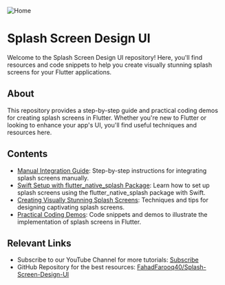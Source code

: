 ![Home](https://github.com/FahadFarooq40/Splash-Screen-Design-UI/assets/104043766/33e6cfbd-8b8d-473b-b33c-eafb211c479e)

# Splash Screen Design UI

Welcome to the Splash Screen Design UI repository! Here, you'll find resources and code snippets to help you create visually stunning splash screens for your Flutter applications.

## About

This repository provides a step-by-step guide and practical coding demos for creating splash screens in Flutter. Whether you're new to Flutter or looking to enhance your app's UI, you'll find useful techniques and resources here.

## Contents

- [Manual Integration Guide](#manual-integration-guide): Step-by-step instructions for integrating splash screens manually.
- [Swift Setup with flutter_native_splash Package](#swift-setup-with-flutter_native_splash-package): Learn how to set up splash screens using the flutter_native_splash package with Swift.
- [Creating Visually Stunning Splash Screens](#creating-visually-stunning-splash-screens): Techniques and tips for designing captivating splash screens.
- [Practical Coding Demos](#practical-coding-demos): Code snippets and demos to illustrate the implementation of splash screens in Flutter.

## Relevant Links

- Subscribe to our YouTube Channel for more tutorials: [Subscribe](https://www.youtube.com/watch?v=BnQgvhbhVkE&list=LL&index=2&t=20s)
- GitHub Repository for the best resources: [FahadFarooq40/Splash-Screen-Design-UI](https://github.com/FahadFarooq40/Splash-Screen-Design-UI)
